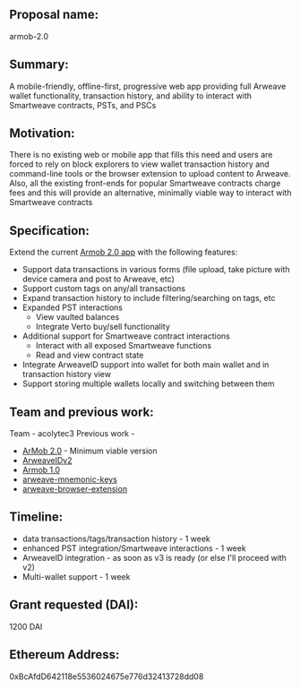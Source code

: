 ## Proposal name: 
armob-2.0

## Summary:
A mobile-friendly, offline-first, progressive web app providing full Arweave wallet functionality, transaction history, and ability to interact with Smartweave contracts, PSTs, and PSCs

## Motivation:
There is no existing web or mobile app that fills this need and users are forced to rely on block explorers to view wallet transaction history and command-line tools or the browser extension to upload content to Arweave.  Also, all the existing front-ends for popular Smartweave contracts charge fees and this will provide an alternative, minimally viable way to interact with Smartweave contracts

## Specification:
Extend the current [Armob 2.0 app](https://github.com/acolytec3/armob-2.0) with the following features:
- Support data transactions in various forms (file upload, take picture with device camera and post to Arweave, etc)
- Support custom tags on any/all transactions
- Expand transaction history to include filtering/searching on tags, etc
- Expanded PST interactions
    - View vaulted balances
    - Integrate Verto buy/sell functionality
- Additional support for Smartweave contract interactions
    - Interact with all exposed Smartweave functions
    - Read and view contract state
- Integrate ArweaveID support into wallet for both main wallet and in transaction history view
- Support storing multiple wallets locally and switching between them


## Team and previous work:
Team - acolytec3
Previous work - 
- [ArMob 2.0](https://github.com/acolytec3/armob-2.0) - Minimum viable version 
- [ArweaveIDv2](https://github.com/ARCA-Arweave/arweave-id-v2)
- [Armob 1.0](https://github.com/acolytec3/ArMob)
- [arweave-mnemonic-keys](https://github.com/acolytec3/arweave-mnemonic-keys)
- [arweave-browser-extension](https://github.com/acolytec3/arweave-browser-extension)

## Timeline:
- data transactions/tags/transaction history - 1 week
- enhanced PST integration/Smartweave interactions - 1 week
- ArweaveID integration - as soon as v3 is ready (or else I'll proceed with v2)
- Multi-wallet support - 1 week

## Grant requested (DAI):
1200 DAI

## Ethereum Address:
0xBcAfdD642118e5536024675e776d32413728dd08